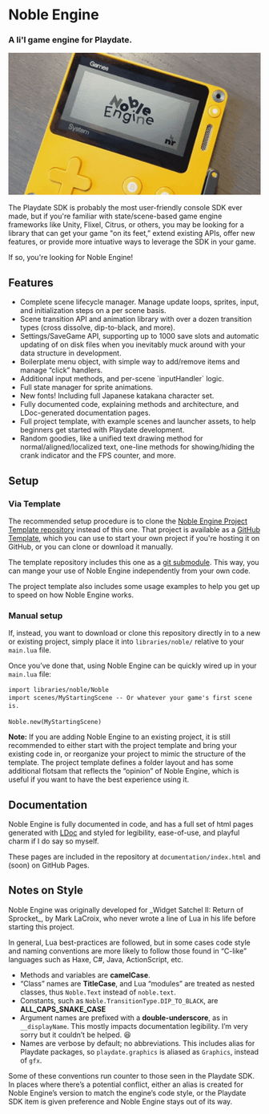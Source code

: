 Noble Engine
============
### A li'l game engine for Playdate.

![](README.gif)

The Playdate SDK is probably the most user-friendly console SDK ever made, but if you're familiar with state/scene-based game engine frameworks like Unity, Flixel, Citrus, or others, you may be looking for a library that can get your game "on its feet,” extend existing APIs, offer new features, or provide more intuative ways to leverage the SDK in your game.

If so, you're looking for Noble Engine!

Features
--------
-   Complete scene lifecycle manager. Manage update loops, sprites, input, and initialization steps on a per scene basis.
-   Scene transition API and animation library with over a dozen transition types (cross dissolve, dip-to-black, and more).
-   Settings/SaveGame API, supporting up to 1000 save slots and automatic updating of on disk files when you inevitably muck around with your data structure in development.
-   Boilerplate menu object, with simple way to add/remove items and manage “click” handlers.
-   Additional input methods, and per-scene \`inputHandler\` logic.
-   Full state manager for sprite animations.
-   New fonts! Including full Japanese katakana character set.
-   Fully documented code, explaining methods and architecture, and LDoc-generated documentation pages.
-   Full project template, with example scenes and launcher assets, to help beginners get started with Playdate development.
-   Random goodies, like a unified text drawing method for normal/aligned/localized text, one-line methods for showing/hiding the crank indicator and the FPS counter, and more.

Setup
-----

### Via Template
The recommended setup procedure is to clone the [Noble Engine Project Template repository](https://github.com/NobleRobot/NobleEngine-ProjectTemplate) instead of this one. That project is available as a [GitHub Template](https://github.blog/2019-06-06-generate-new-repositories-with-repository-templates/), which you can use to start your own project if you're hosting it on GitHub, or you can clone or download it manually.

The template repository includes this one as a [git submodule](https://www.atlassian.com/git/tutorials/git-submodule). This way, you can mange your use of Noble Engine independently from your own code.

The project template also includes some usage examples to help you get up to speed on how Noble Engine works.

### Manual setup
If, instead, you want to download or clone this repository directly in to a new or existing project, simply place it into `libraries/noble/` relative to your `main.lua` file.

Once you’ve done that, using Noble Engine can be quickly wired up in your `main.lua` file:

~~~~~~~~~~~~~~~~~~~~~~~~~~~~~~~~~~~~~~~~~~~~~~~~~~~~~~~~~~~~~~~~~~~~~~~~~~~~~~~~
import libraries/noble/Noble
import scenes/MyStartingScene -- Or whatever your game's first scene is.

Noble.new(MyStartingScene)
~~~~~~~~~~~~~~~~~~~~~~~~~~~~~~~~~~~~~~~~~~~~~~~~~~~~~~~~~~~~~~~~~~~~~~~~~~~~~~~~

**Note:** If you are adding Noble Engine to an existing project, it is still recommended to either start with the project template and bring your existing code in, or reorganize your project to mimic the structure of the template. The project template defines a folder layout and has some additional flotsam that reflects the “opinion” of Noble Engine, which is useful if you want to have the best experience using it.

Documentation
-------------
Noble Engine is fully documented in code, and has a full set of html pages generated with [LDoc](https://github.com/lunarmodules/LDoc) and styled for legibility, ease-of-use, and playful charm if I do say so myself.

These pages are included in the repository at `documentation/index.html` and (soon) on GitHub Pages.

Notes on Style
--------------
Noble Engine was originally developed for \_Widget Satchel II: Return of Sprocket_, by Mark LaCroix, who never wrote a line of Lua in his life before starting this project.

In general, Lua best-practices are followed, but in some cases code style and naming conventions are more likely to follow those found in “C-like” languages such as Haxe, C\#, Java, ActionScript, etc.

-   Methods and variables are **camelCase**.
-   “Class” names are **TitleCase**, and Lua “modules” are treated as nested classes, thus `Noble.Text` instead of `noble.text`.
-   Constants, such as `Noble.TransitionType.DIP_TO_BLACK`, are **ALL_CAPS_SNAKE_CASE**
-   Argument names are prefixed with a **double-underscore**, as in `__displayName`. This mostly impacts documentation legibility. I’m very sorry but it couldn’t be helped. 😆
-   Names are verbose by default; no abbreviations. This includes alias for Playdate packages, so `playdate.graphics` is aliased as `Graphics`, instead of `gfx`.

Some of these conventions run counter to those seen in the Playdate SDK. In places where there’s a potential conflict, either an alias is created for Noble Engine’s version to match the engine’s code style, or the Playdate SDK item is given preference and Noble Engine stays out of its way.

